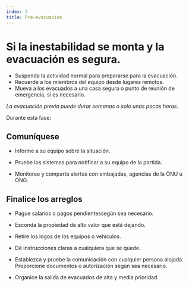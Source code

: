 ```yaml
---
index: 3
title: Pre-evacuación
---
```

# Si la inestabilidad se monta y la evacuación es segura.

*   Suspenda la actividad normal para prepararse para la evacuación.
*   Recuerde a los miembros del equipo desde lugares remotos.
*   Mueva a los evacuados a una casa segura o punto de reunión de emergencia, si es necesario.

_La evacuación previa puede durar semanas o solo unas pocas horas._

Durante esta fase:

## Comuníquese

*   Informe a su equipo sobre la situación.

*   Pruebe los sistemas para notificar a su equipo de la partida.

*   Monitoree y comparta alertas con embajadas, agencias de la ONU u ONG.

## Finalice los arreglos

*   Pague salarios  o pagos pendientessegún sea necesario.

*   Esconda la propiedad de alto valor que está dejando.

*   Retire los logos de los equipos o vehículos.

*   Dé instrucciones claras a cualquiera que se quede.

*   Establezca y pruebe la comunicación con cualquier persona alojada. Proporcione documentos o autorización según sea necesario.

*   Organice la salida de evacuados de alta y media prioridad.